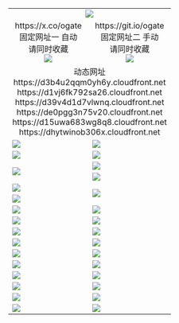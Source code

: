 ﻿<table>
  <tr><td colspan=2 align=center><img src="https://dhytwinob306x.cloudfront.net/Up/oGate.jpg" /></td></tr>
  <tr>
    <td align=center>https://x.co/ogate<br>固定网址一 自动<br>请同时收藏<br><img src="https://dhytwinob306x.cloudfront.net/Up/0WMGD1.png" /></td>
    <td align=center>https://git.io/ogate<br>固定网址二 手动<br>请同时收藏<br><img src="https://dhytwinob306x.cloudfront.net/Up/0WMGD2.png" /></td>
  </tr>
  <tr><td colspan=2 align=center>动态网址
<br>https://d3b4u2qqm0yh6y.cloudfront.net
<br>https://d1vj6fk792sa26.cloudfront.net
<br>https://d39v4d1d7vlwnq.cloudfront.net
<br>https://de0pgg3n75v20.cloudfront.net
<br>https://d15uwa683wg8q8.cloudfront.net
<br>https://dhytwinob306x.cloudfront.net
    </td>
  </tr>
  <tr>
    <td><a href="https://dhytwinob306x.cloudfront.net/oNote.aspx?id=oGate&from=github" target="_blank"><img src="https://dhytwinob306x.cloudfront.net/Up/0WCYQ.jpg" /></a></td>
    <td><a href="https://dhytwinob306x.cloudfront.net/oNote.aspx?id=oNote&from=github" target="_blank"><img src="https://dhytwinob306x.cloudfront.net/Up/0WZBM0.jpg" /></a></td>
  </tr>
  <tr>
    <td><a href="https://dhytwinob306x.cloudfront.net/ogDY.aspx?from=github" target="_blank"><img src="https://dhytwinob306x.cloudfront.net/Up/DY.jpg"/></a></td>
    <td><a href="https://dhytwinob306x.cloudfront.net/ogST.aspx?from=github" target="_blank"><img src="https://dhytwinob306x.cloudfront.net/Up/ST.jpg"/></a></td>
  </tr>
  <tr>
    <td rowspan=2><a href="https://dhytwinob306x.cloudfront.net/ogUP.aspx?name=WJ.mp4&from=github" target="_blank"><img src="https://dhytwinob306x.cloudfront.net/Up/WJ.jpg" /></a></td>
    <td><a href="https://dhytwinob306x.cloudfront.net/ogUP.aspx?name=DKC.mp4&count=17&from=github" target="_blank"><img src="https://dhytwinob306x.cloudfront.net/Up/DKC.jpg" /></a></td> 
  </tr>
  <tr>
    <td><a href="https://dhytwinob306x.cloudfront.net/ogUP.aspx?name=LRWS.mp4&count=6B:13,5A:10,5B:35,4A:14,4B:19,3A:10,3B:26,2A:16,2B:21,1A:23,1B:29&from=github" target="_blank"><img src="https://dhytwinob306x.cloudfront.net/Up/LRWS.jpg" /></a></td>
  </tr>
  <tr>
    <td><a href="https://dhytwinob306x.cloudfront.net/ogUP.aspx?name=JQR.mp4&count=2&from=github" target="_blank"><img src="https://dhytwinob306x.cloudfront.net/Up/JQR.jpg" /></a></td>   
    <td rowspan=2><a href="https://dhytwinob306x.cloudfront.net/ogUP.aspx?name=JP.mp4&count=9&from=github" target="_blank"><img src="https://dhytwinob306x.cloudfront.net/Up/JP.jpg" /></td>
  </tr>
  <tr>
    <td><a href="https://dhytwinob306x.cloudfront.net/ogUP.aspx?name=ZSJ.mp4&count=16&from=github" target="_blank"><img src="https://dhytwinob306x.cloudfront.net/Up/ZSJ.jpg" /></a></td>
  </tr>
  <tr>
    <td><a href="https://dhytwinob306x.cloudfront.net/ogUP.aspx?name=SSZJ.mp4&count=7&current=2&from=github" target="_blank"><img src="https://dhytwinob306x.cloudfront.net/Up/SSZJ.jpg" /></a></td>
    <td><a href="https://dhytwinob306x.cloudfront.net/ogUP.aspx?name=WH.mp4&from=github" target="_blank"><img src="https://dhytwinob306x.cloudfront.net/Up/WH.jpg" /></a></td>
  </tr>
  <tr>
    <td><a href="https://dhytwinob306x.cloudfront.net/ogUP.aspx?name=DWHM.mp4&from=github" target="_blank"><img src="https://dhytwinob306x.cloudfront.net/Up/DWHM.jpg" /></a></td>
    <td><a href="https://dhytwinob306x.cloudfront.net/ogUP.aspx?name=XTFY.mp4&count=24&from=github" target="_blank"><img src="https://dhytwinob306x.cloudfront.net/Up/XTFY.jpg" /></a></td>
  </tr>
  <tr>
    <td><a href="https://dhytwinob306x.cloudfront.net/ogUP.aspx?name=4SQQ.mp4&count=06:2,05:20&current=06:2&from=github" target="_blank"><img src="https://dhytwinob306x.cloudfront.net/Up/4SQQ0.jpg" /></a></td>
    <td><a href="https://dhytwinob306x.cloudfront.net/ogUP.aspx?name=4SHQ.mp4&count=06:2,05:29&current=06:2&from=github" target="_blank"><img src="https://dhytwinob306x.cloudfront.net/Up/4SHQ0.jpg" /></a></td>
  </tr>
  <tr>
    <td><a href="https://dhytwinob306x.cloudfront.net/ogUP.aspx?name=4SZG.mp4&count=05:22,04:22&current=05:20&from=github" target="_blank"><img src="https://dhytwinob306x.cloudfront.net/Up/4SZG0.jpg" /></a></td>
    <td><a href="https://dhytwinob306x.cloudfront.net/ogUP.aspx?name=4SDJ.mp4&count=06:2,05:48,04:52&current=06:1&from=github" target="_blank"><img src="https://dhytwinob306x.cloudfront.net/Up/4SDJ0.jpg" /></a></td>
  </tr>
  <tr>
    <td><a href="https://dhytwinob306x.cloudfront.net/onUP.aspx?name=https://d3r9vf059h4454.cloudfront.net/603&from=github" target="_blank"><img src="https://dhytwinob306x.cloudfront.net/Up/0DTW.jpg"/></a></td>
    <td><a href="https://dhytwinob306x.cloudfront.net/onUP.aspx?name=https://d2tyo2h9ydw5hf.cloudfront.net/acenter/&from=github" target="_blank"><img src="https://dhytwinob306x.cloudfront.net/Up/0TDW.jpg" /></a></td>
  </tr>
  <tr>
    <td><a href="https://dhytwinob306x.cloudfront.net/onUP.aspx?name=https://d2r8g7swm7yriq.cloudfront.net/gb/nsc413.htm&from=github" target="_blank"><img src="https://dhytwinob306x.cloudfront.net/Up/0DJY.jpg" /></a></td>
    <td><a href="https://dhytwinob306x.cloudfront.net/onUP.aspx?name=https://dgyo0jey7vwa5.cloudfront.net/xtr/gb/prog204.html&from=github" target="_blank"><img src="https://dhytwinob306x.cloudfront.net/Up/0XTR.jpg" /></a></td>
  </tr>
  <tr>
    <td><a href="https://dhytwinob306x.cloudfront.net/onUP.aspx?name=https://d1o6sqws00r7ay.cloudfront.net&from=github" target="_blank"><img src="https://dhytwinob306x.cloudfront.net/Up/0MHW.jpg" /></a></td>
    <td><a href="https://dhytwinob306x.cloudfront.net/onUP.aspx?name=https://d38z1xzg5vtneh.cloudfront.net&from=github" target="_blank"><img src="https://dhytwinob306x.cloudfront.net/Up/0ZJW.jpg" /></a></td>
  </tr>
  <tr>
    <td><a href="https://dhytwinob306x.cloudfront.net/ogUP.aspx?name=FG.zip&from=github" target="_blank"><img src="https://dhytwinob306x.cloudfront.net/Up/FG.jpg" /></a></td>
    <td><a href="https://dhytwinob306x.cloudfront.net/ogUP.aspx?name=FGA.apk&from=github" target="_blank"><img src="https://dhytwinob306x.cloudfront.net/Up/FGA.jpg" /></a></td>
  </tr>
  <tr>
    <td><a href="https://dhytwinob306x.cloudfront.net/ogUP.aspx?name=U.zip&from=github" target="_blank"><img src="https://dhytwinob306x.cloudfront.net/Up/U.jpg" /></a></td>
    <td><a href="https://dhytwinob306x.cloudfront.net/ogUP.aspx?name=UA.apk&from=github" target="_blank"><img src="https://dhytwinob306x.cloudfront.net/Up/UA.jpg" /></a></td>
  </tr>
  <tr>
    <td><a href="https://dhytwinob306x.cloudfront.net/ogUP.aspx?name=0iPPOTV.zip&from=github" target="_blank"><img src="https://dhytwinob306x.cloudfront.net/Up/0iPPOTV.jpg" /></a></td>
    <td><a href="https://dhytwinob306x.cloudfront.net/ogUP.aspx?name=0iNTD.apk&from=github" target="_blank"><img src="https://dhytwinob306x.cloudfront.net/Up/0iNTD.jpg" /></a></td>
  </tr>
</table>

